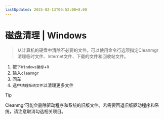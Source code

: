 ```yaml
---
lastUpdated: 2025-02-13T09:52:00+8:00
---
```


# 磁盘清理 | Windows

> 从计算机的硬盘中清除不必要的文件。可以使用命令行选项指定Cleanmgr清理临时文件、Internet文件、下载的文件和回收站文件。

1. 按下```Windows徽标```+```R```
2. 输入```cleanmgr```
3. 回车
4. 选中```清理系统文件```以清理更多文件

> [!TIP]
> Cleanmgr可能会删除驱动程序和系统的旧版文件。若需要回退旧版驱动程序和系统，请注意取消勾选相关项目。
